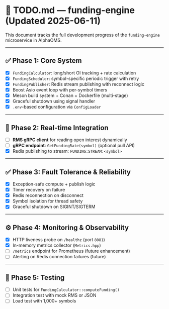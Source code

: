 # 📌 TODO.md — funding-engine (Updated 2025-06-11)

This document tracks the full development progress of the `funding-engine` microservice in AlphaOMS.

---

## ✅ Phase 1: Core System

- [x] `FundingCalculator`: long/short OI tracking + rate calculation
- [x] `FundingScheduler`: symbol-specific periodic trigger with retry
- [x] `FundingPublisher`: Redis stream publishing with reconnect logic
- [x] Boost Asio event loop with per-symbol timers
- [x] Meson build system + Conan + Dockerfile (multi-stage)
- [x] Graceful shutdown using signal handler
- [x] `.env`-based configuration via `ConfigLoader`

---

## 🔄 Phase 2: Real-time Integration

- [ ] **RMS gRPC client** for reading open interest dynamically
- [ ] **gRPC endpoint**: `GetFundingRate(symbol)` (optional pull API)
- [x] Redis publishing to stream: `FUNDING:STREAM:<symbol>`

---

## ✅ Phase 3: Fault Tolerance & Reliability

- [x] Exception-safe compute + publish logic
- [x] Timer recovery on failure
- [x] Redis reconnection on disconnect
- [x] Symbol isolation for thread safety
- [x] Graceful shutdown on SIGINT/SIGTERM

---

## ⚙️ Phase 4: Monitoring & Observability

- [x] HTTP liveness probe on `/healthz` (port `8081`)
- [x] In-memory metrics collector (`Metrics.hpp`)
- [ ] `/metrics` endpoint for Prometheus (future enhancement)
- [ ] Alerting on Redis connection failures (future)

---

## 🧪 Phase 5: Testing

- [ ] Unit tests for `FundingCalculator::computeFunding()`
- [ ] Integration test with mock RMS or JSON
- [ ] Load test with 1,000+ symbols
